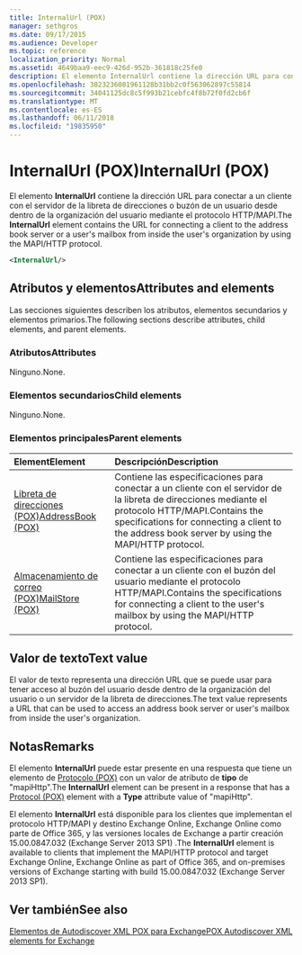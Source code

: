 ```yaml
---
title: InternalUrl (POX)
manager: sethgros
ms.date: 09/17/2015
ms.audience: Developer
ms.topic: reference
localization_priority: Normal
ms.assetid: 4649baa9-eec9-426d-952b-361818c25fe0
description: El elemento InternalUrl contiene la dirección URL para conectar a un cliente con el servidor de la libreta de direcciones o buzón de un usuario desde dentro de la organización del usuario mediante el protocolo HTTP/MAPI.
ms.openlocfilehash: 3823236081961128b31bb2c0f563062897c55814
ms.sourcegitcommit: 34041125dc8c5f993b21cebfc4f8b72f0fd2cb6f
ms.translationtype: MT
ms.contentlocale: es-ES
ms.lasthandoff: 06/11/2018
ms.locfileid: "19835950"
---
```

# <a name="internalurl-pox"></a><span data-ttu-id="01a81-103">InternalUrl (POX)</span><span class="sxs-lookup"><span data-stu-id="01a81-103">InternalUrl (POX)</span></span>

<span data-ttu-id="01a81-104">El elemento **InternalUrl** contiene la dirección URL para conectar a un cliente con el servidor de la libreta de direcciones o buzón de un usuario desde dentro de la organización del usuario mediante el protocolo HTTP/MAPI.</span><span class="sxs-lookup"><span data-stu-id="01a81-104">The **InternalUrl** element contains the URL for connecting a client to the address book server or a user's mailbox from inside the user's organization by using the MAPI/HTTP protocol.</span></span> 
  
```XML
<InternalUrl/>
```

## <a name="attributes-and-elements"></a><span data-ttu-id="01a81-105">Atributos y elementos</span><span class="sxs-lookup"><span data-stu-id="01a81-105">Attributes and elements</span></span>

<span data-ttu-id="01a81-106">Las secciones siguientes describen los atributos, elementos secundarios y elementos primarios.</span><span class="sxs-lookup"><span data-stu-id="01a81-106">The following sections describe attributes, child elements, and parent elements.</span></span>
  
### <a name="attributes"></a><span data-ttu-id="01a81-107">Atributos</span><span class="sxs-lookup"><span data-stu-id="01a81-107">Attributes</span></span>

<span data-ttu-id="01a81-108">Ninguno.</span><span class="sxs-lookup"><span data-stu-id="01a81-108">None.</span></span>
  
### <a name="child-elements"></a><span data-ttu-id="01a81-109">Elementos secundarios</span><span class="sxs-lookup"><span data-stu-id="01a81-109">Child elements</span></span>

<span data-ttu-id="01a81-110">Ninguno.</span><span class="sxs-lookup"><span data-stu-id="01a81-110">None.</span></span>
  
### <a name="parent-elements"></a><span data-ttu-id="01a81-111">Elementos principales</span><span class="sxs-lookup"><span data-stu-id="01a81-111">Parent elements</span></span>

|<span data-ttu-id="01a81-112">**Element**</span><span class="sxs-lookup"><span data-stu-id="01a81-112">**Element**</span></span>|<span data-ttu-id="01a81-113">**Descripción**</span><span class="sxs-lookup"><span data-stu-id="01a81-113">**Description**</span></span>|
|:-----|:-----|
|[<span data-ttu-id="01a81-114">Libreta de direcciones (POX)</span><span class="sxs-lookup"><span data-stu-id="01a81-114">AddressBook (POX)</span></span>](addressbook-pox.md) <br/> |<span data-ttu-id="01a81-115">Contiene las especificaciones para conectar a un cliente con el servidor de la libreta de direcciones mediante el protocolo HTTP/MAPI.</span><span class="sxs-lookup"><span data-stu-id="01a81-115">Contains the specifications for connecting a client to the address book server by using the MAPI/HTTP protocol.</span></span>  <br/> |
|[<span data-ttu-id="01a81-116">Almacenamiento de correo (POX)</span><span class="sxs-lookup"><span data-stu-id="01a81-116">MailStore (POX)</span></span>](mailstore-pox.md) <br/> |<span data-ttu-id="01a81-117">Contiene las especificaciones para conectar a un cliente con el buzón del usuario mediante el protocolo HTTP/MAPI.</span><span class="sxs-lookup"><span data-stu-id="01a81-117">Contains the specifications for connecting a client to the user's mailbox by using the MAPI/HTTP protocol.</span></span>  <br/> |
   
## <a name="text-value"></a><span data-ttu-id="01a81-118">Valor de texto</span><span class="sxs-lookup"><span data-stu-id="01a81-118">Text value</span></span>

<span data-ttu-id="01a81-119">El valor de texto representa una dirección URL que se puede usar para tener acceso al buzón del usuario desde dentro de la organización del usuario o un servidor de la libreta de direcciones.</span><span class="sxs-lookup"><span data-stu-id="01a81-119">The text value represents a URL that can be used to access an address book server or user's mailbox from inside the user's organization.</span></span>
  
## <a name="remarks"></a><span data-ttu-id="01a81-120">Notas</span><span class="sxs-lookup"><span data-stu-id="01a81-120">Remarks</span></span>

<span data-ttu-id="01a81-121">El elemento **InternalUrl** puede estar presente en una respuesta que tiene un elemento de [Protocolo (POX)](protocol-pox.md) con un valor de atributo de **tipo** de "mapiHttp".</span><span class="sxs-lookup"><span data-stu-id="01a81-121">The **InternalUrl** element can be present in a response that has a [Protocol (POX)](protocol-pox.md) element with a **Type** attribute value of "mapiHttp".</span></span> 
  
<span data-ttu-id="01a81-122">El elemento **InternalUrl** está disponible para los clientes que implementan el protocolo HTTP/MAPI y destino Exchange Online, Exchange Online como parte de Office 365, y las versiones locales de Exchange a partir creación 15.00.0847.032 (Exchange Server 2013 SP1) .</span><span class="sxs-lookup"><span data-stu-id="01a81-122">The **InternalUrl** element is available to clients that implement the MAPI/HTTP protocol and target Exchange Online, Exchange Online as part of Office 365, and on-premises versions of Exchange starting with build 15.00.0847.032 (Exchange Server 2013 SP1).</span></span> 
  
## <a name="see-also"></a><span data-ttu-id="01a81-123">Ver también</span><span class="sxs-lookup"><span data-stu-id="01a81-123">See also</span></span>



[<span data-ttu-id="01a81-124">Elementos de Autodiscover XML POX para Exchange</span><span class="sxs-lookup"><span data-stu-id="01a81-124">POX Autodiscover XML elements for Exchange</span></span>](pox-autodiscover-xml-elements-for-exchange.md)

